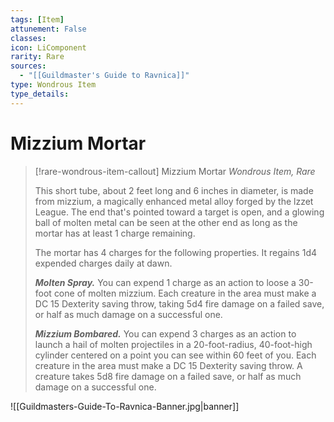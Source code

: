 ```yaml
---
tags: [Item]
attunement: False
classes: 
icon: LiComponent
rarity: Rare
sources:
  - "[[Guildmaster's Guide to Ravnica]]"
type: Wondrous Item
type_details: 
---
```

# Mizzium Mortar
>[!rare-wondrous-item-callout] Mizzium Mortar
>*Wondrous Item, Rare*
>
>This short tube, about 2 feet long and 6 inches in diameter, is made from mizzium, a magically enhanced metal alloy forged by the lzzet League. The end that's pointed toward a target is open, and a glowing ball of molten metal can be seen at the other end as long as the mortar has at least 1 charge remaining.
>
>The mortar has 4 charges for the following properties. It regains 1d4 expended charges daily at dawn.
>
>***Molten Spray.*** You can expend 1 charge as an action to loose a 30-foot cone of molten mizzium. Each creature in the area must make a DC 15 Dexterity saving throw, taking 5d4 fire damage on a failed save, or half as much damage on a successful one.
>
>***Mizzium Bombared.*** You can expend 3 charges as an action to launch a hail of molten projectiles in a 20-foot-radius, 40-foot-high cylinder centered on a point you can see within 60 feet of you. Each creature in the area must make a DC 15 Dexterity saving throw. A creature takes 5d8 fire damage on a failed save, or half as much damage on a successful one.

![[Guildmasters-Guide-To-Ravnica-Banner.jpg|banner]]
